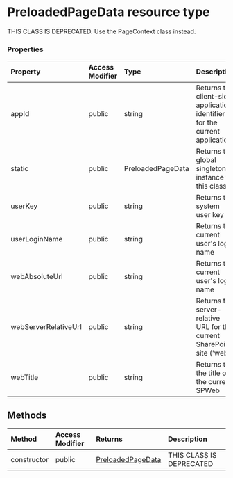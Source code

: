 # PreloadedPageData resource type

THIS CLASS IS DEPRECATED. Use the PageContext class instead.


### Properties

| Property	   | Access Modifier | Type	| Description|
|:-------------|:----|:-------|:-----------|
|appId      | public |  string | Returns the client-side application identifier for the current application |
|static      | public |  PreloadedPageData | Returns the global singleton instance for this class |
|userKey      | public |  string | Returns the system user key |
|userLoginName      | public |  string | Returns the current user's login name |
|webAbsoluteUrl      | public |  string | Returns the current user's login name |
|webServerRelativeUrl      | public |  string | Returns the server-relative URL for the current SharePoint site ('web') |
|webTitle      | public |  string | Returns the the title of the current SPWeb |



## Methods

| Method	   | Access Modifier | Returns	| Description|
|:-------------|:----|:-------|:-----------|
|constructor      | public | [PreloadedPageData](PreloadedPageData.md) | THIS CLASS IS DEPRECATED |


